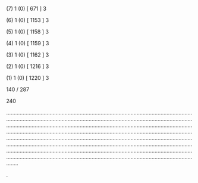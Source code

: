 (7) 1 (0) [ 671 ] 3 


(6) 1 (0) [ 1153 ] 3 


(5) 1 (0) [ 1158 ] 3 


(4) 1 (0) [ 1159 ] 3 


(3) 1 (0) [ 1162 ] 3 


(2) 1 (0) [ 1216 ] 3 


(1) 1 (0) [ 1220 ] 3 


140 / 287 


240 


........................................................................................................................................................................................................................................................................................................................................................................................................................................................................................................................................................................................................................................................................................................................................................................................................................................................................................................................................................................................................................................ 


 


. 


